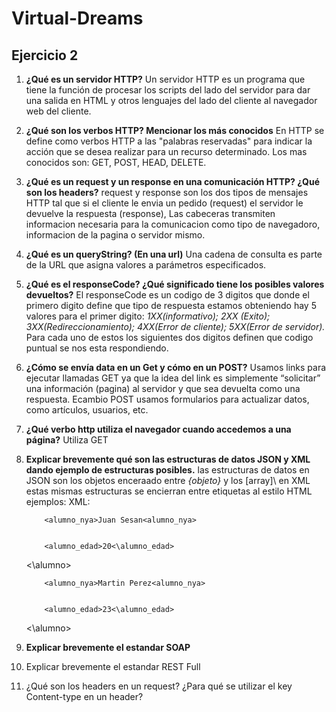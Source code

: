 # Virtual-Dreams

## Ejercicio 2
1.	**¿Qué es un servidor HTTP?**
      Un servidor HTTP es un programa que tiene la función de procesar los scripts del lado del servidor para dar una salida en HTML y otros lenguajes del lado del cliente al           navegador web del cliente.
2.	**¿Qué son los verbos HTTP? Mencionar los más conocidos**
   En HTTP se define como verbos HTTP a las "palabras reservadas" para indicar la acción que se desea realizar para un recurso determinado. Los mas conocidos son: GET, POST, HEAD,    DELETE.
3.	**¿Qué es un request y un response en una comunicación HTTP? ¿Qué son los headers?**
           request y response son los dos tipos de mensajes HTTP tal que si el cliente le envia un pedido (request) el servidor le devuelve la respuesta (response), Las cabeceras              transmiten informacion necesaria para la comunicacion como tipo de navegadoro, informacion de la pagina o servidor mismo. 
4.	**¿Qué es un queryString? (En una url)** Una cadena de consulta es parte de la URL que asigna valores a parámetros especificados.
5.	**¿Qué es el responseCode? ¿Qué significado tiene los posibles valores devueltos?** El responseCode es un codigo de 3 digitos que donde el primero digito define que tipo de        respuesta estamos obteniendo hay 5 valores para el primer digito: *1XX(informativo); 2XX (Exito); 3XX(Redireccionamiento); 4XX(Error de cliente); 5XX(Error de servidor).*          Para cada uno de estos los siguientes dos digitos definen que codigo puntual se nos esta respondiendo. 
6.	**¿Cómo se envía data en un Get y cómo en un POST?**  Usamos links para ejecutar llamadas GET ya que la idea del link es simplemente “solicitar” una información (pagina) al        servidor y que sea devuelta como una respuesta. Ecambio POST usamos formularios para actualizar datos, como artículos, usuarios, etc.
7.	**¿Qué verbo http utiliza el navegador cuando accedemos a una página?** Utiliza GET
8.	**Explicar brevemente qué son las estructuras de datos JSON y XML dando ejemplo de estructuras posibles.** las estructuras de datos en JSON son los objetos enceraado entre *{objeto}* y los \[array]\ en XML estas mismas estructuras se encierran entre etiquetas al estilo HTML
ejemplos: XML: 

      <alumnos>
      
      
      <alumno>
      
      
            <alumno_nya>Juan Sesan<alumno_nya>
            
            
            <alumno_edad>20<\alumno_edad>
            
            
      <\alumno>
      
      
       <alumno>
       
       
            <alumno_nya>Martin Perez<alumno_nya>
            
            
            <alumno_edad>23<\alumno_edad>
            
            
      <\alumno>
      
      
      <alumnos>
        
        
9.	**Explicar brevemente el estandar SOAP**
10.	Explicar brevemente el estandar REST Full
11.	¿Qué son los headers en un request? ¿Para qué se utilizar el key Content-type en un header?

